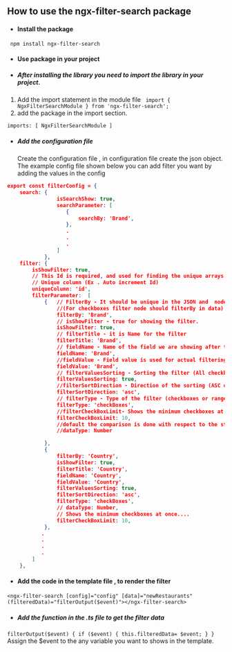 
##  How to use the ngx-filter-search package
- #### Install the package 
` npm install ngx-filter-search`
-  #### Use package in your project
-  ##### After installing the library you need to import the library in your project.

 1. Add the import statement in the module file
`  import { NgxFilterSearchModule } from 'ngx-filter-search'; `
 2.  add the package in the import section.

 `imports: [ NgxFilterSearchModule ] `

- #####  Add the configuration file

  Create the configuration file , in configuration file create the json object. The example config file shown below you can add filter you want by adding the values in the config

```json
export const filterConfig = {
    search: {
                isSearchShow: true,
                searchParameter: [
                   {
                       searchBy: 'Brand',
                   },
                   .
				   .
				   .
                ]
            },
    filter: {
        isShowFilter: true,
        // This Id is required, and used for finding the unique arrays.
        // Unique column (Ex . Auto increment Id)
        uniqueColumn: 'id',
        filterParameter:  [
            {   // FilterBy - It should be unique in the JSON and  node should contain in the data provided
                //(For checkboxes filter node should filterBy in data)
                filterBy: 'Brand',
                // isShowFilter - true for showing the filter.
                isShowFilter: true,
                // filterTitle - it is Name for the filter
                filterTitle: 'Brand',
                // fieldName - Name of the field we are showing after the checkbox.
                fieldName: 'Brand',
                //fieldValue - Field value is used for actual filtering the data
                fieldValue: 'Brand',
                // filterValuesSorting - Sorting the filter (All checkboxes is sorting)
                filterValuesSorting: true,
                //filterSortDirection - Direction of the sorting (ASC or DESC)
                filterSortDirection: 'asc',
                // filterType - Type of the filter (checkboxes or range_filter)
                filterType: 'checkBoxes',
                //filterCheckBoxLimit- Shows the minimum checkboxes at once....
                filterCheckBoxLimit: 10,
                //default the comparison is done with respect to the string datatype for, if needed we can pass the datatype as a Number
                //dataType: Number

            },
            {
                filterBy: 'Country',
                isShowFilter: true,
                filterTitle: 'Country',
                fieldName: 'Country',
                fieldValue: 'Country',
                filterValuesSorting: true,
                filterSortDirection: 'asc',
                filterType: 'checkBoxes',
                // dataType: Number,
                // Shows the minimum checkboxes at once....
                filterCheckBoxLimit: 10,
            },
           .
		   .
		   .
		   .
        ]
    },
```




- #### Add the code in the template file , to render the filter

`<ngx-filter-search [config]="config" [data]="newRestaurants" (filteredData)="filterOutput($event)"></ngx-filter-search> `

- ##### Add the function in the .ts file to get the filter data

`filterOutput($event) {
if ($event) {
      this.filteredData= $event;
    }
  }
  `
  Assign the $event to the any variable you want to shows in the template.